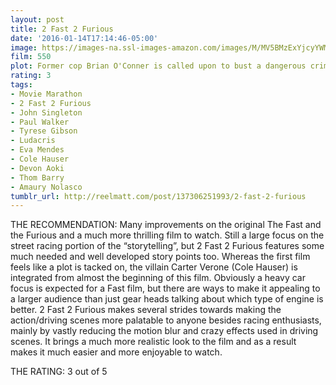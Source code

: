 ```yaml
---
layout: post
title: 2 Fast 2 Furious
date: '2016-01-14T17:14:46-05:00'
image: https://images-na.ssl-images-amazon.com/images/M/MV5BMzExYjcyYWMtY2JkOC00NDUwLTg2OTgtMDI3MGY2OWQzMDE2XkEyXkFqcGdeQXVyMTQxNzMzNDI@._V1_UX182_CR0,0,182,268_AL_.jpg
film: 550
plot: Former cop Brian O'Conner is called upon to bust a dangerous criminal and he recruits the help of a former Miami street racer who has a chance to redeem himself.
rating: 3
tags:
- Movie Marathon
- 2 Fast 2 Furious
- John Singleton
- Paul Walker
- Tyrese Gibson
- Ludacris
- Eva Mendes
- Cole Hauser
- Devon Aoki
- Thom Barry
- Amaury Nolasco
tumblr_url: http://reelmatt.com/post/137306251993/2-fast-2-furious
---
```


THE RECOMMENDATION: Many improvements on the original The Fast and the Furious and a much more thrilling film to watch. Still a large focus on the street racing portion of the “storytelling”, but 2 Fast 2 Furious features some much needed and well developed story points too. Whereas the first film feels like a plot is tacked on, the villain Carter Verone (Cole Hauser) is integrated from almost the beginning of this film. Obviously a heavy car focus is expected for a Fast film, but there are ways to make it appealing to a larger audience than just gear heads talking about which type of engine is better. 2 Fast 2 Furious makes several strides towards making the action/driving scenes more palatable to anyone besides racing enthusiasts, mainly by vastly reducing the motion blur and crazy effects used in driving scenes. It brings a much more realistic look to the film and as a result makes it much easier and more enjoyable to watch.

THE RATING: 3 out of 5
